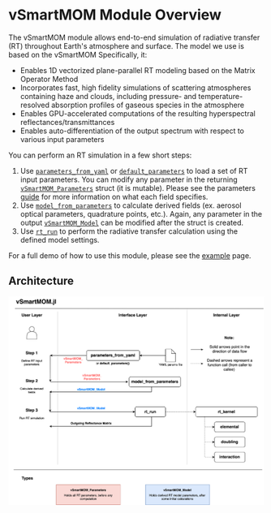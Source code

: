 # vSmartMOM Module Overview

The vSmartMOM module allows end-to-end simulation of radiative transfer (RT) throughout Earth's atmosphere and surface. The model we use is based on the vSmartMOM Specifically, it:

- Enables 1D vectorized plane-parallel RT modeling based on the Matrix Operator Method
- Incorporates fast, high fidelity simulations of scattering atmospheres containing haze and clouds, including pressure- and temperature-resolved absorption profiles of gaseous species in the atmosphere
- Enables GPU-accelerated computations of the resulting hyperspectral reflectances/transmittances
- Enables auto-differentiation of the output spectrum with respect to various input parameters

You can perform an RT simulation in a few short steps: 

1. Use [`parameters_from_yaml`](@ref) or [`default_parameters`](@ref) to load a set of RT input parameters. You can modify any parameter in the returning [`vSmartMOM_Parameters`](@ref) struct (it is mutable). Please see the parameters [guide](https://radiativetransfer.github.io/RadiativeTransfer.jl/dev/pages/RadiativeTransfer/InputParametersGuide.html) for more information on what each field specifies. 
2. Use [`model_from_parameters`](@ref) to calculate derived fields (ex. aerosol optical parameters, quadrature points, etc.). Again, any parameter in the output [`vSmartMOM_Model`](@ref) can be modified after the struct is created. 
3. Use [`rt_run`](@ref) to perform the radiative transfer calculation using the defined model settings. 

For a full demo of how to use this module, please see the [example](https://radiativetransfer.github.io/RadiativeTransfer.jl/dev/pages/RadiativeTransfer/Example.html) page. 

## Architecture

![ArchitectureDiagram](RadiativeTransferDiagram-RadiativeTransfer.drawio.png)
